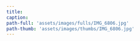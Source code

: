 ```yaml
---
title:
caption:
path-full: 'assets/images/fulls/IMG_6806.jpg'
path-thumb: 'assets/images/thumbs/IMG_6806.jpg'
---
```


